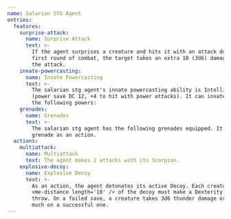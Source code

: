 ```yaml
---
name: Salarian STG Agent
entries:
  features:
    surprise-attack:
      name: Surprise Attack
      text: >-
        If the agent surprises a creature and hits it with an attack during the
        first round of combat, the target takes an extra 10 (3d6) damage from
        the attack.
    innate-powercasting:
      name: Innate Powercasting
      text: >-
        The salarian stg agent's innate powercasting ability is Intelligence
        (power save DC 12, +4 to hit with power attacks). It can innately cast
        the following powers:
    grenades:
      name: Grenades
      text: >-
        The salarian stg agent has the following grenades equipped. It can use a
        grenade as an action.
  actions:
    multiattack:
      name: Multiattack
      text: The agent makes 2 attacks with its Scorpion.
    explosive-decoy:
      name: Explosive Decoy
      text: >-
        As an action, the agent detonates its active Decoy. Each creature within
        <me-distance length='10' /> of the decoy must make a Dexterity saving
        throw. On a failed save, a creature takes 3d6 thunder damage or half as
        much on a successful one.
---
```

